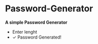 # Password-Generator

<b> A simple Password Generator </b> 

<ul> 
    <li> Enter lenght </li>
    <li> <span>&#10003;</span> Password Generated! </li>
<ul>
